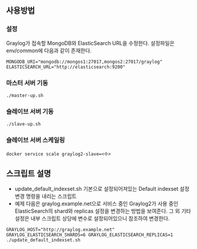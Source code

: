 
## 사용방법
### 설정
Graylog가 접속할 MongoDB와 ElasticSearch URL을 수정한다.
설정파일은 env/common에 다음과 같이 존재한다.

```
MONGODB_URI="mongodb://mongos1:27017,mongos2:27017/graylog"
ELASTICSEARCH_URL="http://elasticsearch:9200"
```

### 마스터 서버 기동
```
./master-up.sh
```

### 슬레이브 서버 기동
```
./slave-up.sh
```

### 슬레이브 서버 스케일링
```
docker service scale graylog2-slave=<수>
```

## 스크립트 설명
- update_default_indexset.sh
기본으로 설정되어져있는 Default indexset 설정 변경 명령을 내리는 스크립트
- 예제
다음은 graylog.example.net으로 서비스 중인 Graylog2가 사용 중인 ElasticSearch의 shard와 replicas 설정을 변경하는 방법을 보여준다.
그 외 기타 설정은 내부 스크립트 상당에 변수로 설정되어있으니 참조하여 변경한다.
```
GRAYLOG_HOST="http://graylog.example.net"  GRAYLOG_ELASTICSEARCH_SHARDS=6 GRAYLOG_ELASTICSEARCH_REPLICAS=1 ./update_default_indexset.sh
```
